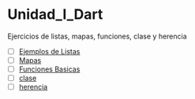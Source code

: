 # Unidad_I_Dart
Ejercicios de listas, mapas, funciones, clase y herencia
- [ ] [Ejemplos de Listas](https://dartpad.dartlang.org/9439792b0c13cb7909753fc11d49958b ) 
- [ ] [Mapas](https://dartpad.dartlang.org/c5cfa3cc8b74524890b6c7ca916ea182 )
- [ ] [Funciones Basicas](https://dartpad.dartlang.org/0bd840c32f1228df9f88be77ec40997f )
- [ ] [clase](https://dartpad.dartlang.org/102b0b6964368dcc53bcbfd1e9181080 )
- [ ] [herencia](https://dartpad.dartlang.org/3bdccb945b11741a8f8b071efb26011f#file-claseherencia-dart-L17 )
